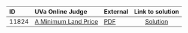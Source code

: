 | ID | UVa Online Judge | External | Link to solution |
|:---|:---|:---|:---:|
| 11824 | [A Minimum Land Price](https://onlinejudge.org/index.php?option=com_onlinejudge&Itemid=8&category=625&page=show_problem&problem=2924) | [PDF](https://onlinejudge.org/external/118/11824.pdf) | [Solution](https://github.com/versenyi98/uva-solutions/tree/main/solutions/11824%20-%20A%20Minimum%20Land%20Price)|
